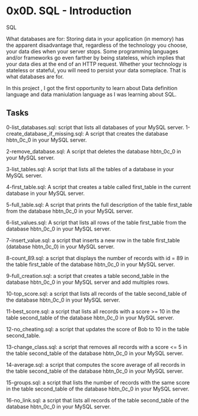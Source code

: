 
# 0x0D. SQL - Introduction
SQL

What databases are for: Storing data in your application (in memory) has the apparent disadvantage that, regardless of the technology you choose, your data dies when your server stops. Some programming languages and/or frameworks go even farther by being stateless, which implies that your data dies at the end of an HTTP request. Whether your technology is stateless or stateful, you will need to persist your data someplace. That is what databases are for.



In this project , I got the first opportunity to learn about Data definition language and data maniulation language as I was learning about SQL.
## Tasks

0-list_databases.sql:
script that lists all databases of your MySQL server.
1-create_database_if_missing.sql:
A script that creates the database hbtn_0c_0 in your MySQL server.

2-remove_database.sql:
A script that deletes the database hbtn_0c_0 in your MySQL server.

3-list_tables.sql:
A script that lists all the tables of a database in your MySQL server.

4-first_table.sql:
A script that creates a table called first_table in the current database in your MySQL server.

5-full_table.sql:
A script that prints the full description of the table first_table from the database hbtn_0c_0 in your MySQL server.

6-list_values.sql:
A script that lists all rows of the table first_table from the database hbtn_0c_0 in your MySQL server.

7-insert_value.sql:
a script that inserts a new row in the table first_table (database hbtn_0c_0) in your MySQL server.

8-count_89.sql:
a script that displays the number of records with id = 89 in the table first_table of the database hbtn_0c_0 in your MySQL server.

9-full_creation.sql:
a script that creates a table second_table in the database hbtn_0c_0 in your MySQL server and add multiples rows.

10-top_score.sql:
a script that lists all records of the table second_table of the database hbtn_0c_0 in your MySQL server.

11-best_score.sql:
a script that lists all records with a score >= 10 in the table second_table of the database hbtn_0c_0 in your MySQL server.

12-no_cheating.sql:
 a script that updates the score of Bob to 10 in the table second_table.

13-change_class.sql:
 a script that removes all records with a score <= 5 in the table second_table of the database hbtn_0c_0 in your MySQL server.

14-average.sql:
 a script that computes the score average of all records in the table second_table of the database hbtn_0c_0 in your MySQL server.

15-groups.sql:
a script that lists the number of records with the same score in the table second_table of the database hbtn_0c_0 in your MySQL server.

16-no_link.sql:
a script that lists all records of the table second_table of the database hbtn_0c_0 in your MySQL server.
